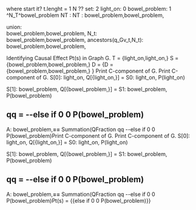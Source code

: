 where start it?
t.lenght = 1
N ?? set: 2
light_on: 0
bowel_problem: 1
^N_T^bowel_problem
NT : NT : bowel_problem,bowel_problem,

union:  
bowel_problem,bowel_problem,
N_t:  
bowel_problem,bowel_problem,
ancestors(q_Gv_t,N_t): 
bowel_problem,bowel_problem,

Identifying Causal Effect Pt(s) in Graph G.
T = {light_on,light_on,}
S = {bowel_problem,bowel_problem,}
D = {D = {bowel_problem,bowel_problem,}
}
Print C-component of G.
Print C-component of G.
S[0]:   light_on,
Q[{light_on,}] = S0:  light_on,
P(light_on)

S[1]:   bowel_problem,
Q[{bowel_problem,}] = S1:  bowel_problem,
P(bowel_problem)


qq = --else if 0 0  P(bowel_problem)
---------------------------------------------
A:  bowel_problem,**==**
Summation(QFraction qq
--else if 0 0  P(bowel_problem)Print C-component of G.
Print C-component of G.
S[0]:   light_on,
Q[{light_on,}] = S0:  light_on,
P(light_on)

S[1]:   bowel_problem,
Q[{bowel_problem,}] = S1:  bowel_problem,
P(bowel_problem)


qq = --else if 0 0  P(bowel_problem)
---------------------------------------------
A:  bowel_problem,**==**
Summation(QFraction qq
--else if 0 0  P(bowel_problem)Pt(s) = {{else if 0 0  P(bowel_problem)}}
